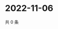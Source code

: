 # 2022-11-06

共 0 条

<!-- BEGIN WEIBO -->
<!-- 最后更新时间 Sun Nov 06 2022 14:20:30 GMT+0800 (China Standard Time) -->

<!-- END WEIBO -->
